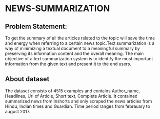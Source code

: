 # NEWS-SUMMARIZATION
## Problem Statement:
To get the summary of all the articles related to the topic will save the time and energy when referring to a certain news topic.Text summarization is a way of minimizing a textual document to a meaningful summary by preserving its information content and the overall meaning. The main objective of a text summarization system is to identify the most important information from the given text and present it to the end users.
## About dataset
The dataset consists of 4515 examples and contains Author_name, Headlines, Url of Article, Short text, Complete Article. It contained summarized news from Inshorts and only scraped the news articles from Hindu, Indian times and Guardian. Time period ranges from febrauary to august 2017.
